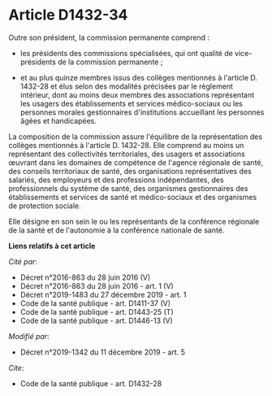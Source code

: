 # Article D1432-34

Outre son président, la commission permanente comprend :

- les présidents des commissions spécialisées, qui ont qualité de vice-présidents de la commission permanente ;

- et au plus quinze membres issus des collèges mentionnés à l'article D. 1432-28 et élus selon des modalités précisées par le
règlement intérieur, dont au moins deux membres des associations représentant les usagers des établissements et services
médico-sociaux ou les personnes morales gestionnaires d'institutions accueillant les personnes âgées et handicapées.

La composition de la commission assure l'équilibre de la représentation des collèges mentionnés à l'article D. 1432-28. Elle
comprend au moins un représentant des collectivités territoriales, des usagers et associations œuvrant dans les domaines de
compétence de l'agence régionale de santé, des conseils territoriaux de santé, des organisations représentatives des
salariés, des employeurs et des professions indépendantes, des professionnels du système de santé, des organismes
gestionnaires des établissements et services de santé et médico-sociaux et des organismes de protection sociale.

Elle désigne en son sein le ou les représentants de la conférence régionale de la santé et de l'autonomie à la conférence
nationale de santé.

**Liens relatifs à cet article**

_Cité par_:

  - Décret n°2016-863 du 28 juin 2016 (V)
  - Décret n°2016-863 du 28 juin 2016 - art. 1 (V)
  - Décret n°2019-1483 du 27 décembre 2019 - art. 1
  - Code de la santé publique - art. D1411-37 (V)
  - Code de la santé publique - art. D1443-25 (T)
  - Code de la santé publique - art. D1446-13 (V)

_Modifié par_:

  - Décret n°2019-1342 du 11 décembre 2019 - art. 5

_Cite_:

  - Code de la santé publique - art. D1432-28
